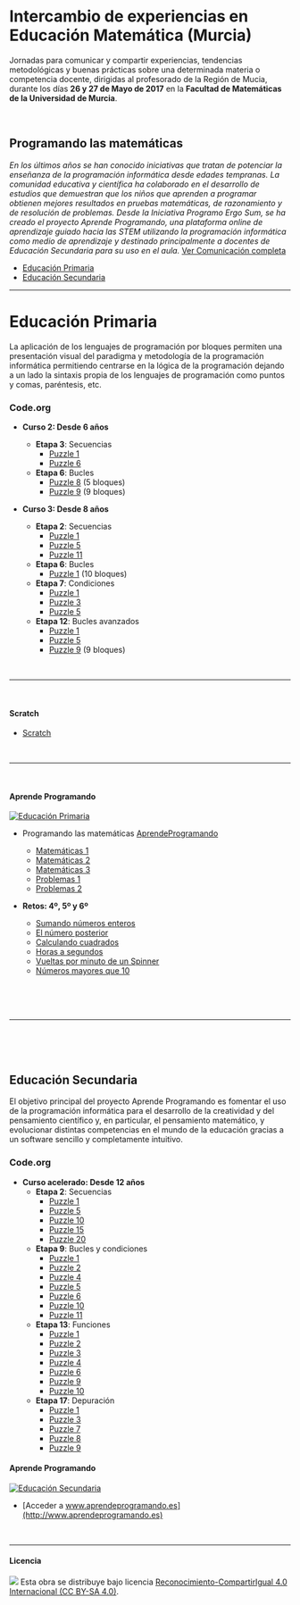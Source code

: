 # Intercambio de experiencias en Educación Matemática (Murcia)

Jornadas para comunicar y compartir experiencias, tendencias metodológicas y buenas prácticas sobre una determinada materia o competencia docente, dirigidas al profesorado de la Región de Mucia, durante los días **26 y 27 de Mayo de 2017** en la **Facultad de Matemáticas de la Universidad de Murcia**. 

<br>

## Programando las matemáticas

*En los últimos años se han conocido iniciativas que tratan de potenciar la enseñanza de la programación informática desde edades tempranas. La comunidad educativa y científica ha colaborado en el desarrollo de estudios que demuestran que los niños que aprenden a programar obtienen mejores resultados en pruebas matemáticas, de razonamiento y de resolución de problemas. Desde la Iniciativa Programo Ergo Sum, se ha creado el proyecto Aprende Programando, una plataforma online de aprendizaje guiado hacia las STEM utilizando la programación informática como medio de aprendizaje y destinado principalmente a docentes de Educación Secundaria para su uso en el aula.* [Ver Comunicación completa](Secundaria_abellan_ferriz_miguel_angel.pdf)

- [Educación Primaria](#educación-primaria)
- [Educación Secundaria](#educación-secundaria)

***

# Educación Primaria

La aplicación de los lenguajes de programación por bloques permiten una presentación visual del paradigma y metodología de la programación informática permitiendo centrarse en la lógica de la programación dejando a un lado la sintaxis propia de los lenguajes de programación como puntos y comas, paréntesis, etc.

### Code.org 

- **Curso 2: Desde 6 años**
    - **Etapa 3**: Secuencias
        - [Puzzle 1](https://studio.code.org/s/course2/stage/3/puzzle/1)
        - [Puzzle 6](https://studio.code.org/s/course2/stage/3/puzzle/6)
    - **Etapa 6**: Bucles
        - [Puzzle 8](https://studio.code.org/s/course2/stage/6/puzzle/8) (5 bloques)
        - [Puzzle 9](https://studio.code.org/s/course2/stage/6/puzzle/9) (9 bloques)

- **Curso 3: Desde 8 años**
    - **Etapa 2**: Secuencias
        - [Puzzle 1](https://studio.code.org/s/course3/stage/2/puzzle/1)
        - [Puzzle 5](https://studio.code.org/s/course3/stage/2/puzzle/5)
        - [Puzzle 11](https://studio.code.org/s/course3/stage/2/puzzle/11)
    - **Etapa 6**: Bucles
        - [Puzzle 1](https://studio.code.org/s/course3/stage/6/puzzle/1) (10 bloques)
    - **Etapa 7**: Condiciones
        - [Puzzle 1](https://studio.code.org/s/course3/stage/7/puzzle/1)
        - [Puzzle 3](https://studio.code.org/s/course3/stage/7/puzzle/3)
        - [Puzzle 5](https://studio.code.org/s/course3/stage/7/puzzle/5)
    - **Etapa 12**: Bucles avanzados
        - [Puzzle 1](https://studio.code.org/s/course3/stage/12/puzzle/1)
        - [Puzzle 5](https://studio.code.org/s/course3/stage/12/puzzle/5)
        - [Puzzle 9](https://studio.code.org/s/course3/stage/12/puzzle/9) (9 bloques)
        
<br><hr><br>
        
#### Scratch

- [Scratch](https://scratch.mit.edu)

<br><hr><br>
 
#### Aprende Programando

[![Educación Primaria](Educación-Primaria/preview.gif)](http://www.aprendeprogramando.es)

- Programando las matemáticas [AprendeProgramando](http://www.aprendeprogramando.es)
    - [Matemáticas 1](http://www.aprendeprogramando.es/blockly/lessons/matematicas-1)
    - [Matemáticas 2](http://www.aprendeprogramando.es/blockly/lessons/matematicas-2)
    - [Matemáticas 3](http://www.aprendeprogramando.es/blockly/lessons/matematicas-3)
    - [Problemas 1](http://www.aprendeprogramando.es/blockly/lessons/problemas-1)
    - [Problemas 2](http://www.aprendeprogramando.es/blockly/lessons/problemas-2)

- **Retos: 4º, 5º y 6º**
    - [Sumando números enteros](http://www.aprendeprogramando.es/challenge/blockly/0fc2e77f1265a025d7ca0cf9e37a0df0)
    - [El número posterior](http://www.aprendeprogramando.es/challenge/blockly/7ba79d8e74a6c4068a5ced86bd9b86a8)
    - [Calculando cuadrados](http://www.aprendeprogramando.es/challenge/blockly/1b2a27830e81188cc33aa8ed9ea82b2b)
    - [Horas a segundos](http://www.aprendeprogramando.es/challenge/blockly/ef1202910bbf550c031bfaf39bd43d8d)
    - [Vueltas por minuto de un Spinner](http://www.aprendeprogramando.es/challenge/blockly/1190071bb5b20ca6083ddb1bd0c86a92)
    - [Números mayores que 10](http://www.aprendeprogramando.es/challenge/blockly/caf554af263045e5c774c1318f0cd5e6)

<br><br><br>

***

<br><br><br>


## Educación Secundaria

El objetivo principal del proyecto Aprende Programando es fomentar el uso de la programación informática para el desarrollo de la creatividad y del pensamiento científico y, en particular, el pensamiento matemático, y evolucionar distintas competencias en el mundo de la educación gracias a un software sencillo y completamente intuitivo.


### Code.org 

- **Curso acelerado: Desde 12 años**
    - **Etapa 2**: Secuencias
        - [Puzzle 1](https://studio.code.org/s/20-hour/stage/2/puzzle/1)
        - [Puzzle 5](https://studio.code.org/s/20-hour/stage/2/puzzle/5)
        - [Puzzle 10](https://studio.code.org/s/20-hour/stage/2/puzzle/10)
        - [Puzzle 15](https://studio.code.org/s/20-hour/stage/2/puzzle/15)
        - [Puzzle 20](https://studio.code.org/s/20-hour/stage/2/puzzle/20)
    - **Etapa 9**: Bucles y condiciones
        - [Puzzle 1](https://studio.code.org/s/20-hour/stage/9/puzzle/1)
        - [Puzzle 2](https://studio.code.org/s/20-hour/stage/9/puzzle/2)
        - [Puzzle 4](https://studio.code.org/s/20-hour/stage/9/puzzle/4)
        - [Puzzle 5](https://studio.code.org/s/20-hour/stage/9/puzzle/5)
        - [Puzzle 6](https://studio.code.org/s/20-hour/stage/9/puzzle/6)
        - [Puzzle 10](https://studio.code.org/s/20-hour/stage/9/puzzle/10)
        - [Puzzle 11](https://studio.code.org/s/20-hour/stage/9/puzzle/11)
    - **Etapa 13**: Funciones
        - [Puzzle 1](https://studio.code.org/s/20-hour/stage/13/puzzle/1)
        - [Puzzle 2](https://studio.code.org/s/20-hour/stage/13/puzzle/2)
        - [Puzzle 3](https://studio.code.org/s/20-hour/stage/13/puzzle/3)
        - [Puzzle 4](https://studio.code.org/s/20-hour/stage/13/puzzle/4)
        - [Puzzle 6](https://studio.code.org/s/20-hour/stage/13/puzzle/6)
        - [Puzzle 9](https://studio.code.org/s/20-hour/stage/13/puzzle/9)
        - [Puzzle 10](https://studio.code.org/s/20-hour/stage/13/puzzle/10)       
    - **Etapa 17**: Depuración
        - [Puzzle 1](https://studio.code.org/s/20-hour/stage/17/puzzle/1)
        - [Puzzle 3](https://studio.code.org/s/20-hour/stage/17/puzzle/3)
        - [Puzzle 7](https://studio.code.org/s/20-hour/stage/17/puzzle/7)
        - [Puzzle 8](https://studio.code.org/s/20-hour/stage/17/puzzle/8)
        - [Puzzle 9](https://studio.code.org/s/20-hour/stage/17/puzzle/9)


#### Aprende Programando

[![Educación Secundaria](Educación-Secundaria/preview.gif)](http://www.aprendeprogramando.es)

- [Acceder a www.aprendeprogramando.es](http://www.aprendeprogramando.es)



<br>



***



#### Licencia

<img src="http://i.creativecommons.org/l/by-sa/4.0/88x31.png" /> Esta obra se distribuye bajo licencia [Reconocimiento-CompartirIgual 4.0 Internacional (CC BY-SA 4.0)](https://creativecommons.org/licenses/by-sa/4.0/deed.es_ES).
